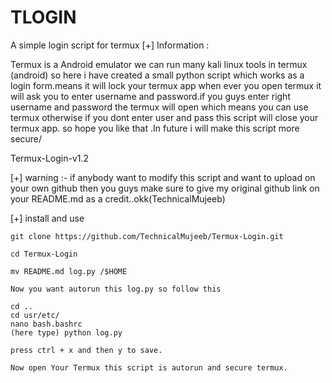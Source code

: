 # TLOGIN
A simple login script for termux
 [+] Information :

   Termux is a Android emulator we can run many kali linux
   tools in termux (android) so here i have created a small 
   python script which works as a login form.means it will lock
   your termux app when ever you  open termux it will ask you to
   enter username and password.if you guys enter right 
   username and password the termux will open which means you can
   use termux otherwise if you dont enter user and pass
   this script will close your termux app. so hope you like
   that .In future i will make this script more secure/
  
   Termux-Login-v1.2 

[+] warning :- if anybody want to modify this script and want to 
    upload on your own github then you guys make sure to give my original github link on your README.md as a credit..okk(TechnicalMujeeb)

[+] install and use
  
    git clone https://github.com/TechnicalMujeeb/Termux-Login.git

    cd Termux-Login

    mv README.md log.py /$HOME

    Now you want autorun this log.py so follow this

    cd ..
    cd usr/etc/
    nano bash.bashrc
    (here type) python log.py

    press ctrl + x and then y to save.

    Now open Your Termux this script is autorun and secure termux.


